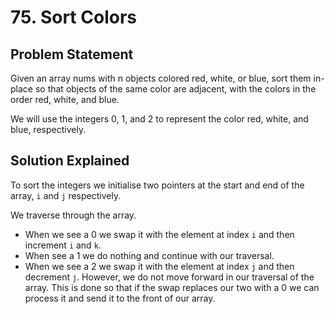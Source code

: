 # 75. Sort Colors

## Problem Statement

Given an array nums with n objects colored red, white, or blue, sort them in-place so that objects of the same color are adjacent, with the colors in the order red, white, and blue.

We will use the integers 0, 1, and 2 to represent the color red, white, and blue, respectively.

## Solution Explained

To sort the integers we initialise two pointers at the start and end of the array, `i` and `j` respectively.

We traverse through the array.

- When we see a 0 we swap it with the element at index `i` and then increment `i` and `k`.
- When see a 1 we do nothing and continue with our traversal.
- When we see a 2 we swap it with the element at index `j` and then decrement `j`. However, we do not move forward in our traversal of the array. This is done so that if the swap replaces our two with a 0 we can process it and send it to the front of our array.

